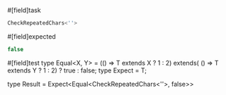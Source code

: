 #[field]task
```ts
CheckRepeatedChars<''>
```

#[field]expected
```ts
false
```

#[field]test
type Equal<X, Y> = (<T>() => T extends X ? 1 : 2) extends(
    <T>() => T extends Y ? 1 : 2) ? true : false;
type Expect<T extends true> = T;

type Result = Expect<Equal<CheckRepeatedChars<''>, false>>